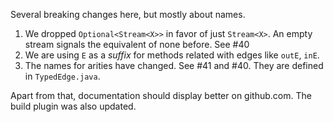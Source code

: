 Several breaking changes here, but mostly about names.

1. We dropped `Optional<Stream<X>>` in favor of just `Stream<X>`. An empty stream signals the equivalent of none before. See #40
2. We are using `E` as a _suffix_ for methods related with edges like `outE`, `inE`.
3. The names for arities have changed. See #41 and #40. They are defined in `TypedEdge.java`.

Apart from that, documentation should display better on github.com. The build plugin was also updated.
